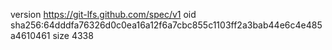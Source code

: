 version https://git-lfs.github.com/spec/v1
oid sha256:64dddfa76326d0c0ea16a12f6a7cbc855c1103ff2a3bab44e6c4e485a4610461
size 4338
